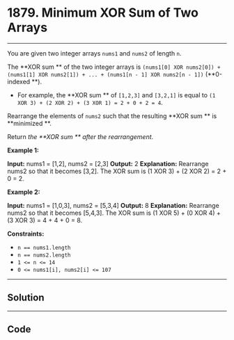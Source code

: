 # 1879. Minimum XOR Sum of Two Arrays

---

You are given two integer arrays `nums1` and `nums2` of length `n`.

The **XOR sum ** of the two integer arrays is `(nums1[0] XOR nums2[0]) + (nums1[1] XOR nums2[1]) + ... + (nums1[n - 1] XOR nums2[n - 1])` (**0-indexed **).

  * For example, the **XOR sum ** of `[1,2,3]` and `[3,2,1]` is equal to `(1 XOR 3) + (2 XOR 2) + (3 XOR 1) = 2 + 0 + 2 = 4`.



Rearrange the elements of `nums2` such that the resulting **XOR sum ** is **minimized **.

Return _the **XOR sum ** after the rearrangement_.

 

**Example 1:**


**Input:** nums1 = [1,2], nums2 = [2,3]
**Output:** 2
**Explanation:** Rearrange nums2 so that it becomes [3,2].
The XOR sum is (1 XOR 3) + (2 XOR 2) = 2 + 0 = 2.

**Example 2:**


**Input:** nums1 = [1,0,3], nums2 = [5,3,4]
**Output:** 8
**Explanation:** Rearrange nums2 so that it becomes [5,4,3]. 
The XOR sum is (1 XOR 5) + (0 XOR 4) + (3 XOR 3) = 4 + 4 + 0 = 8.


 

**Constraints:**

  * `n == nums1.length`
  * `n == nums2.length`
  * `1 <= n <= 14`
  * `0 <= nums1[i], nums2[i] <= 107`

---

## Solution



---

## Code
```python


```